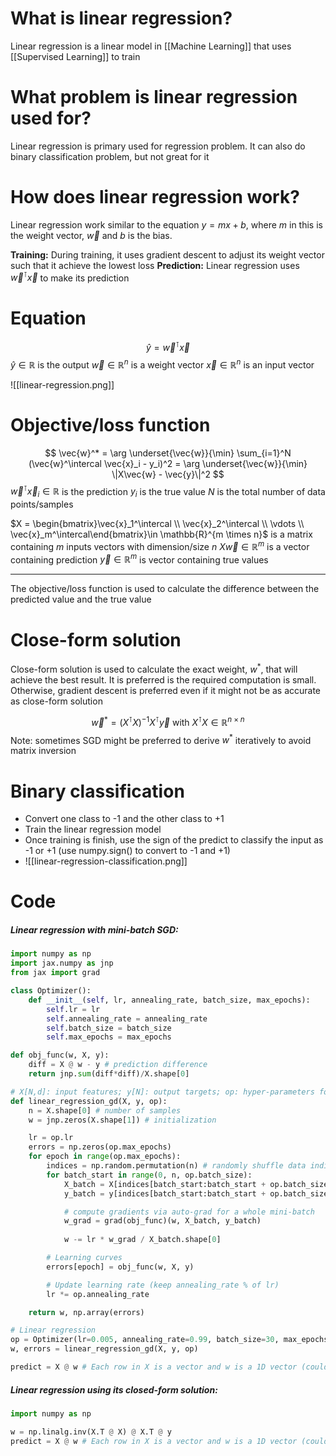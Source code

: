 # What is linear regression?
Linear regression is a linear model in [[Machine Learning]] that uses [[Supervised Learning]] to train

# What problem is linear regression used for?
Linear regression is primary used for regression problem. It can also do binary classification problem, but not great for it

# How does linear regression work?
Linear regression work similar to the equation $y = mx + b$, where $m$ in this is the weight vector, $\vec{w}$ and $b$ is the bias.

**Training:**
	 During training, it uses gradient descent to adjust its weight vector such that it achieve the lowest loss
**Prediction:**
	Linear regression uses $\vec{w}^\intercal \vec{x}$ to make its prediction

# Equation
$$
\hat{y} = \vec{w}^\intercal \vec{x}
$$
$\hat{y} \in \mathbb{R}$ is the output
$\vec{w} \in \mathbb{R}^n$ is a weight vector
$\vec{x} \in \mathbb{R}^n$ is an input vector

![[linear-regression.png]]

# Objective/loss function
$$
\vec{w}^* = \arg \underset{\vec{w}}{\min} \sum_{i=1}^N (\vec{w}^\intercal \vec{x}_i - y_i)^2 = \arg \underset{\vec{w}}{\min} \|X\vec{w} - \vec{y}\|^2
$$
$\vec{w}^\intercal \vec{x}_i \in \mathbb{R}$ is the prediction
$y_i$ is the true value
$N$ is the total number of data points/samples

$X = \begin{bmatrix}\vec{x}_1^\intercal \\ \vec{x}_2^\intercal \\ \vdots \\ \vec{x}_m^\intercal\end{bmatrix}\in \mathbb{R}^{m \times n}$ is a matrix containing $m$ inputs vectors with dimension/size $n$
$X \vec{w} \in \mathbb{R}^m$ is a vector containing prediction
$\vec{y} \in \mathbb{R}^m$ is vector containing true values
___
The objective/loss function is used to calculate the difference between the predicted value and the true value

# Close-form solution
Close-form solution is used to calculate the exact weight, $w^*$, that will achieve the best result. It is preferred is the required computation is small. Otherwise, gradient descent is preferred even if it might not be as accurate as close-form solution

$$
\vec{w}^* = (X^\intercal X)^{-1} X^\intercal \vec{y} \text{ with } X^\intercal X \in \mathbb{R}^{n \times n}
$$
Note: sometimes SGD might be preferred to derive $w^*$ iteratively to avoid matrix inversion

# Binary classification
- Convert one class to -1 and the other class to +1
- Train the linear regression model
- Once training is finish, use the sign of the predict to classify the input as -1 or +1 (use numpy.sign() to convert to -1 and +1)
- ![[linear-regression-classification.png]]

# Code
##### Linear regression with mini-batch SGD:
```python
import numpy as np
import jax.numpy as jnp
from jax import grad

class Optimizer():
	def __init__(self, lr, annealing_rate, batch_size, max_epochs):
		self.lr = lr
		self.annealing_rate = annealing_rate
		self.batch_size = batch_size
		self.max_epochs = max_epochs

def obj_func(w, X, y):
	diff = X @ w - y # prediction difference
	return jnp.sum(diff*diff)/X.shape[0]

# X[N,d]: input features; y[N]: output targets; op: hyper-parameters for optimzer
def linear_regression_gd(X, y, op):
	n = X.shape[0] # number of samples
	w = jnp.zeros(X.shape[1]) # initialization

	lr = op.lr
	errors = np.zeros(op.max_epochs)
	for epoch in range(op.max_epochs):
		indices = np.random.permutation(n) # randomly shuffle data indices
		for batch_start in range(0, n, op.batch_size):
			X_batch = X[indices[batch_start:batch_start + op.batch_size]]
			y_batch = y[indices[batch_start:batch_start + op.batch_size]]

			# compute gradients via auto-grad for a whole mini-batch
			w_grad = grad(obj_func)(w, X_batch, y_batch)
		
			w -= lr * w_grad / X_batch.shape[0]

		# Learning curves
		errors[epoch] = obj_func(w, X, y)

		# Update learning rate (keep annealing_rate % of lr)
		lr *= op.annealing_rate

	return w, np.array(errors)

# Linear regression
op = Optimizer(lr=0.005, annealing_rate=0.99, batch_size=30, max_epochs=500)
w, errors = linear_regression_gd(X, y, op)

predict = X @ w # Each row in X is a vector and w is a 1D vector (could be row or column vector)
```

##### Linear regression using its closed-form solution:
```python
import numpy as np

w = np.linalg.inv(X.T @ X) @ X.T @ y
predict = X @ w # Each row in X is a vector and w is a 1D vector (could be row or column vector)
```